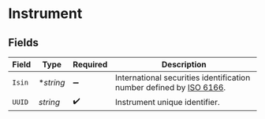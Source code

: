 # Instrument


## Fields

| Field                                                                                                                                               | Type                                                                                                                                                | Required                                                                                                                                            | Description                                                                                                                                         |
| --------------------------------------------------------------------------------------------------------------------------------------------------- | --------------------------------------------------------------------------------------------------------------------------------------------------- | --------------------------------------------------------------------------------------------------------------------------------------------------- | --------------------------------------------------------------------------------------------------------------------------------------------------- |
| `Isin`                                                                                                                                              | **string*                                                                                                                                           | :heavy_minus_sign:                                                                                                                                  | International securities identification number defined by [ISO 6166](https://en.wikipedia.org/wiki/International_Securities_Identification_Number). |
| `UUID`                                                                                                                                              | *string*                                                                                                                                            | :heavy_check_mark:                                                                                                                                  | Instrument unique identifier.                                                                                                                       |